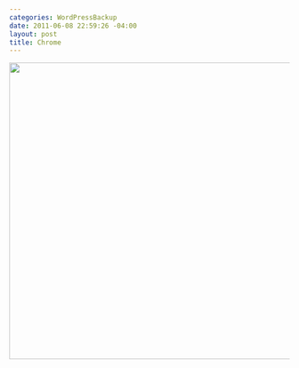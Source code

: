 ```yaml
--- 
categories: WordPressBackup
date: 2011-06-08 22:59:26 -04:00
layout: post
title: Chrome
---
```

<a href="http://ztnote.com/wp-content/uploads/2011/06/IMG_0788.jpeg"><img class="aligncenter size-full wp-image-4662" title="IMG_0788" src="http://ztnote.com/wp-content/uploads/2011/06/IMG_0788.jpeg" alt="" width="800" height="534" /></a>
